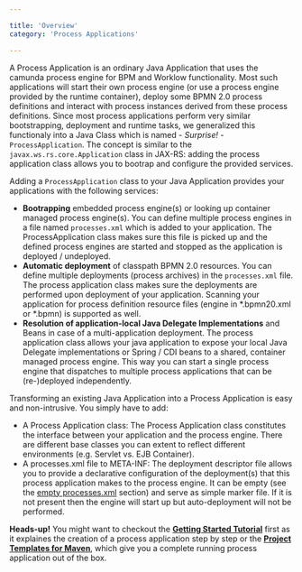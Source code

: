 ```yaml
---

title: 'Overview'
category: 'Process Applications'

---
```


A Process Application is an ordinary Java Application that uses the camunda process engine for BPM and Worklow functionality. Most such applications will start their own process engine (or use a process engine provided by the runtime container), deploy some BPMN 2.0 process definitions and interact with process instances derived from these process definitions. Since most process applications perform very similar bootstrapping, deployment and runtime tasks, we generalized this functionaly into a Java Class which is named - *Surprise!* - `ProcessApplication`. The concept is similar to the `javax.ws.rs.core.Application` class in JAX-RS: adding the process application class allows you to bootrap and configure the provided services.

Adding a `ProcessApplication` class to your Java Application provides your applications with the following services:

  * **Bootrapping** embedded process engine(s) or looking up container managed process engine(s). You can define multiple process engines in a file named `processes.xml` which is added to your application. The ProcessApplication class makes sure this file is picked up and the defined process engines are started and stopped as the application is deployed / undeployed.
  * **Automatic deployment** of classpath BPMN 2.0 resources. You can define multiple deployments (process archives) in the `processes.xml` file. The process application class makes sure the deployments are performed upon deployment of your application. Scanning your application for process definition resource files (engine in *.bpmn20.xml or *.bpmn) is supported as well.
  * **Resolution of application-local Java Delegate Implementations** and Beans in case of a multi-application deployment. The process application class allows your java application to expose your local Java Delegate implementations or Spring / CDI beans to a shared, container managed process engine. This way you can start a single process engine that dispatches to multiple process applications that can be (re-)deployed independently.

Transforming an existing Java Application into a Process Application is easy and non-intrusive. You simply have to add:

* A Process Application class: The Process Application class constitutes the interface between your application and the process engine. There are different base classes you can extent to reflect different environments (e.g. Servlet vs. EJB Container).
* A processes.xml file to META-INF: The deployment descriptor file allows you to provide a declarative configuration of the deployment(s) that this process application makes to the process engine. It can be empty (see the <a href ="ref:#process-applications-the-processesxml-deployment-descriptor-empty-processesxml">empty processes.xml</a> section) and serve as simple marker file. If it is not present then the engine will start up but auto-deployment will not be performed. 

<div class="alert alert-info">
  <p>
    <strong>Heads-up!</strong>
    You might want to checkout the <a href="http://www.camunda.org/get-started"><strong>Getting Started Tutorial</strong></a> first as it explaines the creation of a process application step by step or the <a href="ref:#process-applications-maven-project-templates-archetypes"><strong>Project Templates for Maven</strong></a>, which give you a complete running process application out of the box.
  </p>
</div>
